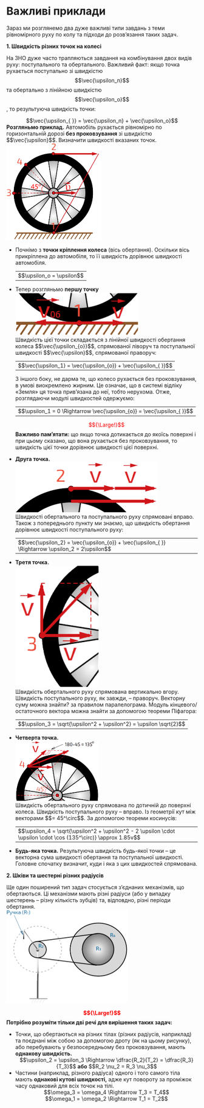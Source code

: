 # Важливi приклади

Зараз ми розглянемо два дуже важливi типи завдань з теми рiвномiрного руху по колу та пiдходи до розв’язання таких задач.

<p class="p3"><span class="p1"><b>1. Швидкiсть рiзних точок на колесi</b></span></p>

На ЗНО дуже часто трапляються завдання на комбiнування двох видiв руху: поступального та обертального. Важливий факт: якщо точка рухається поступально зi швидкiстю $$\vec{\upsilon_п}$$ та обертально з лiнiйною швидкiстю $$\vec{\upsilon_о}$$, то результуюча швидкiсть точки:

<div class="space" align="center">$$\vec{\upsilon_{ }} = \vec{\upsilon_п} + \vec{\upsilon_о}$$</div>

<div class="space"><b>Розгляньмо приклад.</b> Автомобiль рухається рiвномiрно по горизонтальнiй дорозi <b>без проковзування</b> зi швидкiстю $$\vec{\upsilon}$$. Визначити швидкостi вказаних точок.</div>

<div class="space"><img class="image" width="250" src="/images/chapter_3/16.png" /></div>

<ul>
<li>
<div class="space">Почнімо з <b>точки крiплення колеса</b> (вiсь обертання). Оскільки вiсь прикрiплена до автомобiля, то її швидкiсть дорівнює швидкостi автомобiля.</div>
<div class="space"><div class="centered-table-wrapper">
<table class="centered-table">
<tr class="eq">
<td class="eq">
<p1>$$\upsilon_о = \upsilon$$</p1>
</td>
</tr>
</table></div></div>
</li>
<li>
<div class="space">Тепер розгляньмо <b>першу точку</b></div>

<div class="space"><img class="image" width="325" src="/images/chapter_3/17.png" /></div>


<div class="space">Швидкiсть цiєї точки складається з лiнiйної швидкостi обертання колеса $$\vec{\upsilon_{о}}$$, спрямованої ліворуч та поступальної швидкостi $$\vec{\upsilon}$$, спрямованої праворуч:</div>
<div class="space"><div class="centered-table-wrapper">
<table class="centered-table">
<tr class="eq">
<td class="eq">
<p1>$$\vec{\upsilon_1} = \vec{\upsilon_{о}} + \vec{\upsilon_{ }}$$</p1>
</td>
</tr>
</table></div></div>

<div class="space">З iншого боку, не дарма те, що колесо рухається без проковзування, в умовi виокремлено жирним. Це означає, що в системi вiдлiку «Земля» ця точка прив’язана до неї, тобто нерухома. Отже, розглядаючи модулі швидкостей одержуємо:</div>
<div class="space"><div class="centered-table-wrapper">
<table class="centered-table">
<tr class="eq">
<td class="eq">
<p1>$$\upsilon_1 = 0 \Rightarrow \vec{\upsilon_{о}} = \vec{\upsilon_{ }}$$</p1>
</td>
</tr>
</table></div></div>

<font color="red">$${\Large!}$$</font>  <b>Важливо пам’ятати:</b> що якщо точка дотикається до якоїсь поверхнi i при цьому сказано, що вона рухається без проковзування, то швидкiсть цiєї точки дорiвнює швидкостi цiєї поверхнi.
</li>
<li>
<b>Друга точка.</b>

<div class="space"><img class="image" width="375" src="/images/chapter_3/18.png" /></div>


<div class="space">Швидкостi обертального та поступального руху спрямовані вправо. Також з попереднього пункту ми знаємо, що швидкiсть обертання дорiвнює швидкостi поступального руху:</div>
<div class="space"><div class="centered-table-wrapper">
<table class="centered-table">
<tr class="eq">
<td class="eq">
<p1>$$\vec{\upsilon_2} = \vec{\upsilon_{о}} + \vec{\upsilon_{ }} \Rightarrow \upsilon_2 = 2\upsilon$$</p1>
</td>
</tr>
</table></div></div>
</li>
<li>
<div class="space"><b>Третя точка.</b></div>

<div class="space"><img class="image" width="220"  src="/images/chapter_3/19.png" /></div>


<div class="space">Швидкiсть обертального руху спрямована вертикально вгору. Швидкiсть поступального руху, як завжди, – праворуч. Векторну суму можна знайти? за правилом паралелограма. Модуль кінцевого/остаточного вектора можна знайти за допомогою теореми Пiфагора:</div>

<div class="space"><div class="centered-table-wrapper">
<table class="centered-table">
<tr class="eq">
<td class="eq">
<p1>$$\upsilon_3 = \sqrt{\upsilon^2 + \upsilon^2} = \upsilon \sqrt{2}$$</p1>
</td>
</tr>
</table></div></div>
</li>
<li>
<div class="space"><b>Четверта точка.</b></div>

<div class="space"><img class="image" width="220" src="/images/chapter_3/20.png" /></div>


<div class="space">Швидкiсть обертального руху спрямована по дотичнiй до поверхнi колеса. Швидкiсть поступального руху – вправо. Iз геометрiї кут мiж векторами $$= 45^\circ$$. За допомогою теореми косинусiв:</div>
<div class="space"><div class="centered-table-wrapper">
<table class="centered-table">
<tr class="eq">
<td class="eq">
<p1>$$\upsilon_4 = \sqrt{\upsilon^2 + \upsilon^2 - 2 \upsilon \cdot \upsilon \cdot \cos (135^\circ)} \approx 1.85v$$</p1>
</td>
</tr>
</table></div></div>
</li>
<li>
<b>Будь-яка точка.</b> Результуюча швидкiсть будь-якої точки – це векторна сума швидкостi обертання та поступальної швидкостi. Головне спочатку визначит, куди i яка з цих швидкостей спрямована.
</li>
</ul>

<p class="p3"><span class="p1"><b>2. Шкiви та шестернi рiзних радiусiв</b></span></p>
<div class="space">Ще один поширений тип задач стосується з’єднаних механiзмiв, що обертаються. Цi механiзми мають рiзнi радiуси (або у випадку шестерень – рiзну кiлькiсть зубцiв) та, вiдповдно, рiзнi перiоди обертання.</div>

<div class="space"><img class="image" width="320"  src="/images/chapter_3/21.png" /></div>

<b><font color="red">$${\Large!}$$</font>  Потрiбно розумiти тільки двi речi для вирiшення таких задач:</b>
<ul>
<li>
<div class="space">Точки, що обертаються на рiзних тiлах (рiзних радiусiв, наприклад) та поєднанi мiж собою за допомогою дроту (як на цьому рисунку), або перебувають у безпосередньому без проковзування, мають <b>однакову швидкiсть.</b></div>
<div align="center" class="space">$$\upsilon_2 = \upsilon_3 \Rightarrow \dfrac{R_2}{T_2} = \dfrac{R_3}{T_3}$$ <b>або</b> $$R_2 \nu_2 = R_3 \nu_3$$</div>
</li>
<li>
Частини (наприклад, рiзного радiуса) одного i того самого тiла мають <b>однаковi кутовi швидкостi,</b> адже кут повороту за промiжок часу однаковий для всiх точок на тiлi.
<div align="center">$$\omega_3 = \omega_4 \Rightarrow T_3 = T_4$$</div>
<div align="center">$$\omega_1 = \omega_2 \Rightarrow T_1 = T_2$$</div>
</li>
</ul>
